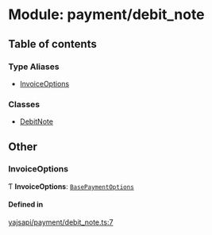 # Module: payment/debit\_note

## Table of contents

### Type Aliases

- [InvoiceOptions](payment_debit_note.md#invoiceoptions)

### Classes

- [DebitNote](../classes/payment_debit_note.DebitNote.md)

## Other

### InvoiceOptions

Ƭ **InvoiceOptions**: [`BasePaymentOptions`](../interfaces/payment_config.BasePaymentOptions.md)

#### Defined in

[yajsapi/payment/debit_note.ts:7](https://github.com/golemfactory/yajsapi/blob/e4105b2/yajsapi/payment/debit_note.ts#L7)

